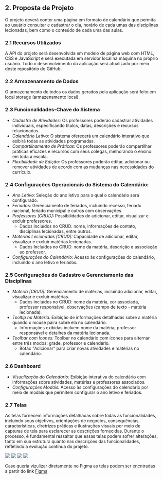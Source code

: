 ## 2. Proposta de Projeto
O projeto deverá conter uma página em formato de calendário que permita ao usuário consultar e cadastrar o dia, horário de cada umas das disciplinas lecionadas, bem como o conteúdo de cada uma das aulas. 

### 2.1 Recursos Utilizados
A API do projeto será desenvolvida em modelo de página web com HTML, CSS e JavaScript e será executada em servidor local na máquina no próprio usuário. Todo o desenvolvimento da aplicação será atualizado por meio deste repositório do GitHub.

### 2.2 Armazenamento de Dados
O armazenamento de todos os dados gerados pela aplicação será feito em local storage (armazenamento local).

### 2.3 Funcionalidades-Chave do Sistema
- *Cadastro de Atividades:* Os professores poderão cadastrar atividades individuais, especificando títulos, datas, descrições e recursos relacionados.
- *Calendário Letivo:* O sistema oferecerá um calendário interativo que exibirá todas as atividades programadas.
- *Compartilhamento de Práticas:* Os professores poderão compartilhar práticas eficazes e recursos com seus colegas, melhorando o ensino em toda a escola.
- *Flexibilidade de Edição:* Os professores poderão editar, adicionar ou remover atividades de acordo com as mudanças nas necessidades do currículo.

### 2.4 Configurações Operacionais do Sistema do Calendário:
- *Ano Letivo:* Seleção do ano letivo para o qual o calendário será configurado.
- *Feriados:* Gerenciamento de feriados, incluindo recesso, feriado nacional, feriado municipal e outros com observações.
- *Professores [CRUD]:* Possibilidades de adicionar, editar, visualizar e excluir professores.
  - Dados incluídos no CRUD: nome, informações de contato, disciplinas lecionadas, entre outros.
- *Matérias Lecionadas [CRUD]:* Capacidade de adicionar, editar, visualizar e excluir matérias lecionadas.
  - Dados Incluídos no CRUD: nome da matéria, descrição e associação ao professor.
- *Configurações do Calendário:* Acesso às configurações do calendário, incluindo o ano letivo e feriados.

### 2.5 Configurações do Cadastro e Gerenciamento das Disciplinas
- *Matéria [CRUD]:* Gerenciamento de matérias, incluindo adicionar, editar, visualizar e excluir matérias.
  - Dados incluídos no CRUD: nome da matéria, cor associada, professor responsável, observações (campo de texto - matéria lecionada).
- *Tooltip na Matéria:* Exibição de informações detalhadas sobre a matéria quando o mouse paira sobre ela no calendário.
  - Informações exibidas incluem nome da matéria, professor responsável e detalhes da matéria lecionada.
- *Toolbar com Ícones:* Toolbar no calendário com ícones para alternar entre três modos: grade, professor e calendário.
  - Botão "Adicionar" para criar novas atividades e matérias no calendário.

### 2.6 Dashboard
- *Visualização do Calendário:* Exibição interativa do calendário com informações sobre atividades, matérias e professores associados.
- *Configurações Modais:* Acesso às configurações do calendário por meio de modais que permitem configurar o ano letivo e feriados.

### 2.7 Telas 

As telas fornecem informações detalhadas sobre todas as funcionalidades, incluindo seus objetivos, orientações de negócios, consequências, características, diretrizes práticas e ilustrações visuais por meio de capturas de tela para esclarecer as descrições fornecidas. Durante o processo, é fundamental ressaltar que essas telas podem sofrer alterações, tanto em sua estrutura quanto nas descrições das funcionalidades, refletindo a evolução contínua do projeto.

<img src="Img\Untitled.png">
<img src="Img\Untitled1.png">
<img src="Img\Untitled2.png">
<img src="Img\Untitled3.png">

Caso queria vizulizar diretamente no Figma as telas podem ser encntradas a partir do link <a href="https://www.figma.com/proto/VRGSx8AUUBqFxJJmn3fP4O/Semin%C3%A1rios-III?page-id=0%3A1&type=design&node-id=1-2&viewport=299%2C198%2C0.11&t=Wzv8U2WgGfkBt4i9-1&scaling=scale-down&starting-point-node-id=1%3A2&mode=design">Figma</a>
